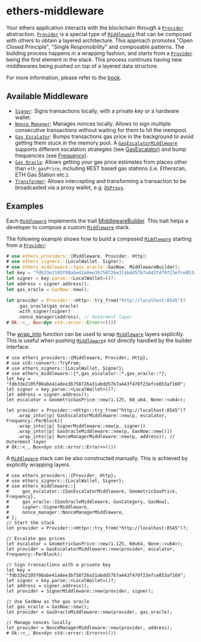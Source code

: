# ethers-middleware

Your ethers application interacts with the blockchain through a [`Provider`](ethers_providers::Provider) abstraction. [`Provider`](ethers_providers::Provider) is a special type of [`Middleware`](ethers_providers::Middleware) that can be composed with others to obtain a layered architecture. This approach promotes "Open Closed Principle", "Single Responsibility" and composable patterns. The building process happens in a wrapping fashion, and starts from a [`Provider`](ethers_providers::Provider) being the first element in the stack. This process continues having new middlewares being pushed on top of a layered data structure.

For more information, please refer to the [book](https://gakonst.com/ethers-rs).

## Available Middleware

-   [`Signer`](./signer/struct.SignerMiddleware.html): Signs transactions locally, with a private key or a hardware wallet.
-   [`Nonce Manager`](./nonce_manager/struct.NonceManagerMiddleware.html): Manages nonces locally. Allows to sign multiple consecutive transactions without waiting for them to hit the mempool.
-   [`Gas Escalator`](./gas_escalator/struct.GasEscalatorMiddleware.html): Bumps transactions gas price in the background to avoid getting them stuck in the memory pool. A [`GasEscalatorMiddleware`](crate::gas_escalator::GasEscalatorMiddleware) supports different escalation strategies (see [GasEscalator](crate::gas_escalator::GasEscalator)) and bump frequencies (see [Frequency](crate::gas_escalator::Frequency)).
-   [`Gas Oracle`](./gas_oracle/struct.GasOracleMiddleware.html): Allows getting
    your gas price estimates from places other than `eth_gasPrice`, including REST based gas stations (i.e. Etherscan, ETH Gas Station etc.).
-   [`Transformer`](./transformer/trait.Transformer.html): Allows intercepting and
    transforming a transaction to be broadcasted via a proxy wallet, e.g.
    [`DSProxy`](./transformer/struct.DsProxy.html).

## Examples

Each [`Middleware`](ethers_providers::Middleware) implements the trait [MiddlewareBuilder](crate::MiddlewareBuilder). This trait helps a developer to compose a custom [`Middleware`](ethers_providers::Middleware) stack.

The following example shows how to build a composed [`Middleware`](ethers_providers::Middleware) starting from a [`Provider`](ethers_providers::Provider):

```rust
# use ethers_providers::{Middleware, Provider, Http};
# use ethers_signers::{LocalWallet, Signer};
# use ethers_middleware::{gas_oracle::GasNow, MiddlewareBuilder};
let key = "fdb33e2105f08abe41a8ee3b758726a31abdd57b7a443f470f23efce853af169";
let signer = key.parse::<LocalWallet>()?;
let address = signer.address();
let gas_oracle = GasNow::new();

let provider = Provider::<Http>::try_from("http://localhost:8545")?
    .gas_oracle(gas_oracle)
    .with_signer(signer)
    .nonce_manager(address); // Outermost layer
# Ok::<_, Box<dyn std::error::Error>>(())
```

The [wrap_into](crate::MiddlewareBuilder::wrap_into) function can be used to wrap [`Middleware`](ethers_providers::Middleware) layers explicitly. This is useful when pushing [`Middleware`](ethers_providers::Middleware)s not directly handled by the builder interface.

```rust,no_run
# use ethers_providers::{Middleware, Provider, Http};
# use std::convert::TryFrom;
# use ethers_signers::{LocalWallet, Signer};
# use ethers_middleware::{*,gas_escalator::*,gas_oracle::*};
let key = "fdb33e2105f08abe41a8ee3b758726a31abdd57b7a443f470f23efce853af169";
let signer = key.parse::<LocalWallet>()?;
let address = signer.address();
let escalator = GeometricGasPrice::new(1.125, 60_u64, None::<u64>);

let provider = Provider::<Http>::try_from("http://localhost:8545")?
    .wrap_into(|p| GasEscalatorMiddleware::new(p, escalator, Frequency::PerBlock))
    .wrap_into(|p| SignerMiddleware::new(p, signer))
    .wrap_into(|p| GasOracleMiddleware::new(p, GasNow::new()))
    .wrap_into(|p| NonceManagerMiddleware::new(p, address)); // Outermost layer
# Ok::<_, Box<dyn std::error::Error>>(())
```

A [`Middleware`](ethers_providers::Middleware) stack can be also constructed manually. This is achieved by explicitly wrapping layers.

```rust,no_run
# use ethers_providers::{Provider, Http};
# use ethers_signers::{LocalWallet, Signer};
# use ethers_middleware::{
#     gas_escalator::{GasEscalatorMiddleware, GeometricGasPrice, Frequency},
#     gas_oracle::{GasOracleMiddleware, GasCategory, GasNow},
#     signer::SignerMiddleware,
#     nonce_manager::NonceManagerMiddleware,
# };
// Start the stack
let provider = Provider::<Http>::try_from("http://localhost:8545")?;

// Escalate gas prices
let escalator = GeometricGasPrice::new(1.125, 60u64, None::<u64>);
let provider = GasEscalatorMiddleware::new(provider, escalator, Frequency::PerBlock);

// Sign transactions with a private key
let key = "fdb33e2105f08abe41a8ee3b758726a31abdd57b7a443f470f23efce853af169";
let signer = key.parse::<LocalWallet>()?;
let address = signer.address();
let provider = SignerMiddleware::new(provider, signer);

// Use GasNow as the gas oracle
let gas_oracle = GasNow::new();
let provider = GasOracleMiddleware::new(provider, gas_oracle);

// Manage nonces locally
let provider = NonceManagerMiddleware::new(provider, address);
# Ok::<_, Box<dyn std::error::Error>>(())
```
